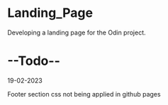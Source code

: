 # Landing_Page

Developing a landing page for the Odin project.

# --Todo--

19-02-2023

Footer section css not being applied in github pages
